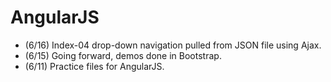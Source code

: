 # AngularJS

<ul>
  <li>(6/16) Index-04 drop-down navigation pulled from JSON file using Ajax.</li>
  <li>(6/15) Going forward, demos done in Bootstrap.</li>
  <li>(6/11) Practice files for AngularJS.</li>
</ul>
